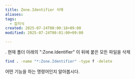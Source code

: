 ```yaml
---
title: Zone.Identifier 삭제
aliases: 
tags:
  - 잡지식
created: 2025-07-24T00:00:18+09:00
modified: 2025-07-24T00:01:00+09:00

---
```

. 현재 폴더 아래의 ":Zone.Identifier" 이 뒤에 붙은 모든 파일을 삭제

```bash
find . -name "*:Zone.Identifier" -type f -delete
```

어떤 기능을 하는 명령어인지 알아봅시다.